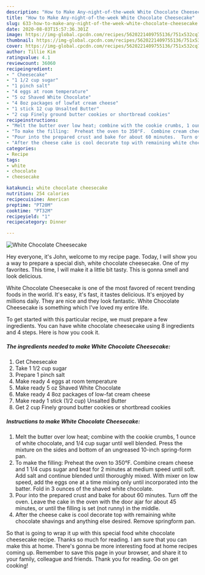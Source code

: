 ```yaml
---
description: "How to Make Any-night-of-the-week White Chocolate Cheesecake"
title: "How to Make Any-night-of-the-week White Chocolate Cheesecake"
slug: 633-how-to-make-any-night-of-the-week-white-chocolate-cheesecake
date: 2020-08-03T15:57:36.301Z
image: https://img-global.cpcdn.com/recipes/5620221409755136/751x532cq70/white-chocolate-cheesecake-recipe-main-photo.jpg
thumbnail: https://img-global.cpcdn.com/recipes/5620221409755136/751x532cq70/white-chocolate-cheesecake-recipe-main-photo.jpg
cover: https://img-global.cpcdn.com/recipes/5620221409755136/751x532cq70/white-chocolate-cheesecake-recipe-main-photo.jpg
author: Tillie Kim
ratingvalue: 4.1
reviewcount: 36060
recipeingredient:
- " Cheesecake"
- "1 1/2 cup sugar"
- "1 pinch salt"
- "4 eggs at room temperature"
- "5 oz Shaved White Chocolate"
- "4 8oz packages of lowfat cream cheese"
- "1 stick 12 cup Unsalted Butter"
- "2 cup Finely ground butter cookies or shortbread cookies"
recipeinstructions:
- "Melt the butter over low heat; combine with the cookie crumbs, 1 ounce of white chocolate, and 1/4 cup sugar until well blended.  Press the mixture on the sides and bottom of an ungreased 10-inch spring-form pan."
- "To make the filling:  Preheat the oven to 350°F.  Combine cream cheese and 1 1/4 cups sugar and beat for 2 minutes at medium speed until soft.  Add salt and continue blended until thoroughly mixed.  With mixer on low speed, add the eggs one at a time mixing only until incorporated into the batter.  Fold in 3 ounces of the shaved white chocolate."
- "Pour into the prepared crust and bake for about 60 minutes.  Turn off the oven.  Leave the cake in the oven with the door ajar for about 45 minutes, or until the filling is set (not runny) in the middle."
- "After the cheese cake is cool decorate top with remaining white chocolate shavings and anything else desired.  Remove springform pan."
categories:
- Recipe
tags:
- white
- chocolate
- cheesecake

katakunci: white chocolate cheesecake 
nutrition: 254 calories
recipecuisine: American
preptime: "PT20M"
cooktime: "PT32M"
recipeyield: "1"
recipecategory: Dinner

---
```



![White Chocolate Cheesecake](https://img-global.cpcdn.com/recipes/5620221409755136/751x532cq70/white-chocolate-cheesecake-recipe-main-photo.jpg)

Hey everyone, it's John, welcome to my recipe page. Today, I will show you a way to prepare a special dish, white chocolate cheesecake. One of my favorites. This time, I will make it a little bit tasty. This is gonna smell and look delicious.

White Chocolate Cheesecake is one of the most favored of recent trending foods in the world. It's easy, it's fast, it tastes delicious. It's enjoyed by millions daily. They are nice and they look fantastic. White Chocolate Cheesecake is something which I've loved my entire life.




To get started with this particular recipe, we must prepare a few ingredients. You can have white chocolate cheesecake using 8 ingredients and 4 steps. Here is how you cook it.

<!--inarticleads1-->

##### The ingredients needed to make White Chocolate Cheesecake:

1. Get  Cheesecake
1. Take 1 1/2 cup sugar
1. Prepare 1 pinch salt
1. Make ready 4 eggs at room temperature
1. Make ready 5 oz Shaved White Chocolate
1. Make ready 4 8oz packages of low-fat cream cheese
1. Make ready 1 stick (1/2 cup) Unsalted Butter
1. Get 2 cup Finely ground butter cookies or shortbread cookies




<!--inarticleads2-->

##### Instructions to make White Chocolate Cheesecake:

1. Melt the butter over low heat; combine with the cookie crumbs, 1 ounce of white chocolate, and 1/4 cup sugar until well blended.  Press the mixture on the sides and bottom of an ungreased 10-inch spring-form pan.
1. To make the filling:  Preheat the oven to 350°F.  Combine cream cheese and 1 1/4 cups sugar and beat for 2 minutes at medium speed until soft.  Add salt and continue blended until thoroughly mixed.  With mixer on low speed, add the eggs one at a time mixing only until incorporated into the batter.  Fold in 3 ounces of the shaved white chocolate.
1. Pour into the prepared crust and bake for about 60 minutes.  Turn off the oven.  Leave the cake in the oven with the door ajar for about 45 minutes, or until the filling is set (not runny) in the middle.
1. After the cheese cake is cool decorate top with remaining white chocolate shavings and anything else desired.  Remove springform pan.




So that is going to wrap it up with this special food white chocolate cheesecake recipe. Thanks so much for reading. I am sure that you can make this at home. There's gonna be more interesting food at home recipes coming up. Remember to save this page in your browser, and share it to your family, colleague and friends. Thank you for reading. Go on get cooking!
